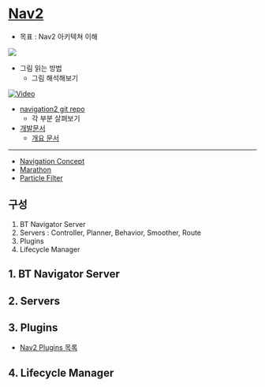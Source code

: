 # [Nav2](https://navigation.ros.org/)
* 목표 : Nav2 아키텍쳐 이해

![](https://navigation.ros.org/_images/nav2_architecture.png)

* 그림 읽는 방법
  * 그림 해석해보기

[![Video](http://img.youtube.com/vi/QB7lOKp3ZDQ/0.jpg)](http://www.youtube.com/watch?v=QB7lOKp3ZDQ)


* [navigation2 git repo](https://github.com/ros-planning/navigation2)
  * 각 부분 살펴보기
* [개발문서](https://github.com/ros-planning/navigation2/tree/main/doc)
  * [개요 문서](https://github.com/ros-planning/navigation2/blob/main/doc/design/Navigation_2_Overview.pdf)
----
* [Navigation Concept](https://docs.google.com/presentation/d/1GWPT-RHlZeoIxHoeNLCnQps3f9kI6uaJEGnrX0cnLSM/edit?usp=sharing)
* [Marathon](https://docs.google.com/presentation/d/1WrHOdhoO_PYrj8VgRMia6wUA54trAxhiSmMuJmstOsU/edit#slide=id.p)
* [Particle Filter](https://docs.google.com/presentation/d/1WrHOdhoO_PYrj8VgRMia6wUA54trAxhiSmMuJmstOsU/edit#slide=id.p)

## 구성
1. BT Navigator Server
2. Servers : Controller, Planner, Behavior, Smoother, Route
3. Plugins
4. Lifecycle Manager

## 1. BT Navigator Server

## 2. Servers

## 3. Plugins
* [Nav2 Plugins 목록](https://navigation.ros.org/plugins/index.html)

## 4. Lifecycle Manager
